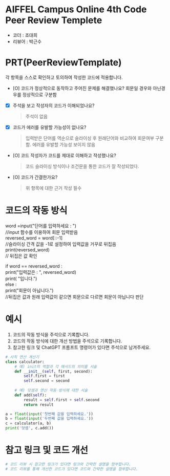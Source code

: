 # AIFFEL Campus Online 4th Code Peer Review Templete
- 코더 : 조대희
- 리뷰어 : 박근수


# PRT(PeerReviewTemplate) 
각 항목을 스스로 확인하고 토의하여 작성한 코드에 적용합니다.

- [O] 코드가 정상적으로 동작하고 주어진 문제를 해결했나요?
  회문일 경우와 아닌경우를 정상적으로 구분함
- [X] 주석을 보고 작성자의 코드가 이해되었나요?
  > 주석이 없음
- [X] 코드가 에러를 유발할 가능성이 없나요?
  >입력받은 단어를 역순으로 슬라이싱 후 원래단어와 비교하여 회문여부 구분함. 에러를 유발할 가능성 보이지 않음
- [O] 코드 작성자가 코드를 제대로 이해하고 작성했나요?
  > 코드 슬라이싱 방식이나 조건문을 통한 코드가 잘 작성되었다.
- [O] 코드가 간결한가요?
  > 위 항목에 대한 근거 작성 필수

# 코드의 작동 방식
word =input("단어를 입력하세요 : ")  
//input 함수를 이용하여 회문 입력받음  
reversed_word = word[::-1]  
//슬라이싱 간격 값을 -1로 설정하여 입력값을 거꾸로 뒤집음  
print(reversed_word)  
// 뒤집은 값 확인  

if word == reversed_word :  
    print("입력값은 : ", reversed_word)  
    print( "입니다.")  
else :  
    print("회문이 아닙니다.")  
//뒤집은 값과 원래 입력값이 같으면 회문으로 다르면 회문이 아닙니다 판단      




# 예시
1. 코드의 작동 방식을 주석으로 기록합니다.
2. 코드의 작동 방식에 대한 개선 방법을 주석으로 기록합니다.
3. 참고한 링크 및 ChatGPT 프롬프트 명령어가 있다면 주석으로 남겨주세요.
```python
# 사칙 연산 계산기
class calculator:
    # 예) init의 역할과 각 매서드의 의미를 서술
    def __init__(self, first, second):
        self.first = first
        self.second = second
    
    # 예) 덧셈과 연산 작동 방식에 대한 서술
    def add(self):
        result = self.first + self.second
        return result

a = float(input('첫번째 값을 입력하세요.')) 
b = float(input('두번째 값을 입력하세요.')) 
c = calculator(a, b)
print('덧셈', c.add()) 
```

# 참고 링크 및 코드 개선
```python
# 코드 리뷰 시 참고한 링크가 있다면 링크와 간략한 설명을 첨부합니다.
# 코드 리뷰를 통해 개선한 코드가 있다면 코드와 간략한 설명을 첨부합니다.
```
